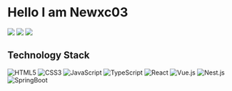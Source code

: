 #  Hello I am Newxc03

[![](https://img.shields.io/badge/Github-Newxc03-brightgreen?&logo=github)](https://github.com/niuxiangchen)
[![](https://img.shields.io/badge/%E6%8E%98%E9%87%91-Newxc03-green)](https://juejin.cn/user/1469409740467725)
[![](https://img.shields.io/badge/CSDN-Newxc03-green)](https://blog.csdn.net/nxcniuxiangchen)
<br>

## Technology Stack

![HTML5](https://img.shields.io/badge/-HTML5-%23E44D27?style=flat-square&logo=html5&logoColor=ffffff)
![CSS3](https://img.shields.io/badge/-CSS3-%231572B6?style=flat-square&logo=css3)
![JavaScript](https://img.shields.io/badge/-JavaScript-%23F7DF1C?style=flat-square&logo=javascript&logoColor=000000&labelColor=%23F7DF1C&color=%23FFCE5A)
![TypeScript](https://img.shields.io/badge/-TypeScript-007ACC?style=flat-square&logo=typescript&logoColor=white)
![React](https://img.shields.io/badge/-React-%23282C34?style=flat-square&logo=react)
![Vue.js](https://img.shields.io/badge/-Vue-%232c3e50?style=flat-square&logo=vuedotjs)
![Nest.js](https://img.shields.io/badge/-Nest-%232c3e50?style=flat-square&logo=nestjs) 
![SpringBoot](https://img.shields.io/badge/-Spring-%232c3e50?style=flat-square&logo=srping) 

